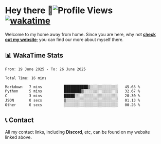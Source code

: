 # Hey there :wave:![Profile Views](https://komarev.com/ghpvc/?username=skifli) [![wakatime](https://wakatime.com/badge/user/b4317b02-0c6d-457b-82a4-a448b8a8d1df.svg)](https://wakatime.com/@b4317b02-0c6d-457b-82a4-a448b8a8d1df)

Welcome to my home away from home. Since you are here, why not [**check out my website**](https://skifli.github.io); you can find our more about myself there.

## 📊 WakaTime Stats

<!--START_SECTION:waka-->

```txt
From: 19 June 2025 - To: 26 June 2025

Total Time: 16 mins

Markdown   7 mins          ███████████▒░░░░░░░░░░░░░   45.63 %
Python     5 mins          ████████▒░░░░░░░░░░░░░░░░   32.67 %
C          3 mins          █████░░░░░░░░░░░░░░░░░░░░   20.30 %
JSON       0 secs          ▒░░░░░░░░░░░░░░░░░░░░░░░░   01.13 %
Other      0 secs          ░░░░░░░░░░░░░░░░░░░░░░░░░   00.26 %
```

<!--END_SECTION:waka-->

## 📞 Contact

All my contact links, including **Discord**, etc, can be found on my website linked above.
